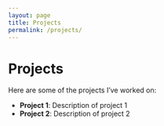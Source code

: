 ```yaml
---
layout: page
title: Projects
permalink: /projects/
---
```


# Projects

Here are some of the projects I’ve worked on:

- **Project 1**: Description of project 1
- **Project 2**: Description of project 2
